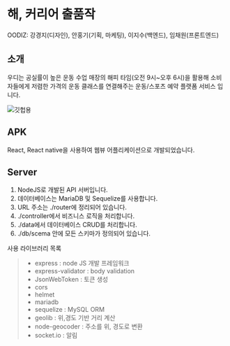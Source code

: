 해, 커리어 출품작
================
OODIZ: 강경지(디자인), 안홍기(기획, 마케팅), 이지수(백엔드), 임채원(프론트엔드)



소개
------------
우디는 공실률이 높은 운동 수업 매장의 해피 타임(오전 9시~오후 6시)을 활용해 소비자들에게 저렴한 가격의 운동 클래스를 연결해주는 운동/스포츠 예약 플랫폼 서비스 입니다.

![깃헙용](https://user-images.githubusercontent.com/67117391/145705435-97e407b9-f1a8-4e4b-821b-1796dec30e4a.gif)



APK
--------------
React, React native을 사용하여 웹뷰 어플리케이션으로 개발되었습니다.

Server
---------------
1. NodeJS로 개발된 API 서버입니다.
2. 데이터베이스는 MariaDB 및 Sequelize를 사용합니다.
3. URL 주소는 ./router에 정리되어 있습니다.
4. ./controller에서 비즈니스 로직을 처리합니다.
5. ./data에서 데이터베이스 CRUD를 처리합니다.
6. ./db/scema 안에 모든 스키마가 정의되어 있습니다.

사용 라이브러리 목록
> - express : node JS 개발 프레임워크
> - express-validator : body validation
> - JsonWebToken : 토큰 생성
> - cors
> - helmet
> - mariadb
> - sequelize : MySQL ORM
> - geolib : 위,경도 기반 거리 계산
> - node-geocoder : 주소를 위, 경도로 변환
> - socket.io : 알림 

